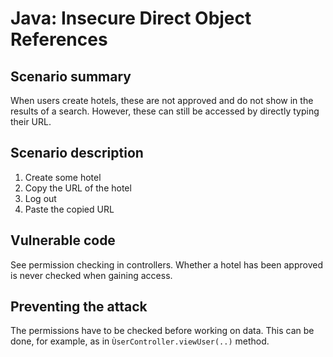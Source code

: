 Java: Insecure Direct Object References
=======================================

Scenario summary
----------------

When users create hotels, these are not approved and do not show in the
results of a search. However, these can still be accessed by directly typing
their URL.

Scenario description
--------------------

1. Create some hotel
2. Copy the URL of the hotel
3. Log out
4. Paste the copied URL

Vulnerable code
---------------

See permission checking in controllers.
Whether a hotel has been approved is never checked when gaining access.

Preventing the attack
---------------------

The permissions have to be checked before working on data.
This can be done, for example, as in `ÙserController.viewUser(..)` method.
